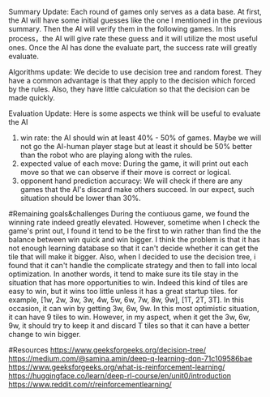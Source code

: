 Summary Update: Each round of games only serves as a data base. At first, the AI will have some initial guesses like the one I mentioned in the previous summary. Then the AI will verify them in the following games. In this process，the AI will give rate these guess and it will utilize the most useful ones. Once the AI has done the evaluate part, the success rate will greatly evaluate.

Algorithms update: We decide to use decision tree and random forest. They have a common advantage is that they apply to the decision which forced by the rules. Also, they have little calculation so that the decision can be made quickly.

Evaluation Update: Here is some aspects we think will be useful to evaluate the AI
1. win rate: the AI should win at least 40% - 50% of games. Maybe we will not go the AI-human player stage but at least it should be 50% better than the robot who are playing along with the rules.
2. expected value of each move: During the game, it will print out each move so that we can observe if their move is correct or logical.
3. opponent hand prediction accuracy: We will check if there are any games that the AI's discard make others succeed. In our expect, such situation should be lower than 30%.

#Remaining goals&challenges
During the contiuous game, we found the winning rate indeed greatly elevated. However, sometime when I check the game's print out, I found it tend to be the first to win rather than find the the balance between win quick and win bigger. I think the problem is that it has not enough learning database so that it can't decide whether it can get the tile that will make it bigger. Also, when I decided to use the decision tree, i found that it can't handle the complicate strategy and then to fall into local optimization. In another words, it tend to make sure its tile stay in the situation that has more opportunities to win. Indeed this kind of tiles are easy to win, but it wins too little unless it has a great startup tiles. for example, [1w, 2w, 3w, 3w, 4w, 5w, 6w, 7w, 8w, 9w], [1T, 2T, 3T]. In this occasion, it can win by getting 3w, 6w, 9w. In this most optimistic situation, it can have 9 tiles to win. However, in my aspect, when it get the 3w, 6w, 9w, it should try to keep it and discard T tiles so that it can have a better change to win bigger. 

#Resources
https://www.geeksforgeeks.org/decision-tree/
https://medium.com/@samina.amin/deep-q-learning-dqn-71c109586bae
https://www.geeksforgeeks.org/what-is-reinforcement-learning/
https://huggingface.co/learn/deep-rl-course/en/unit0/introduction
https://www.reddit.com/r/reinforcementlearning/